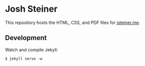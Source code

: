 # Josh Steiner

This repository hosts the HTML, CSS, and PDF files for [jsteiner.me](http://jsteiner.me).

## Development

Watch and compile Jekyll:

    $ jekyll serve -w
